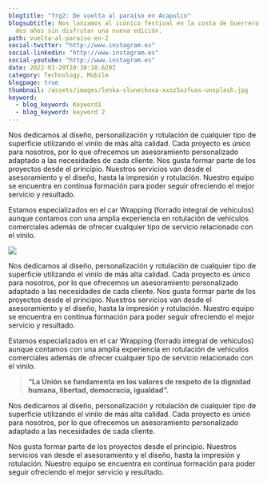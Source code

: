 ```yaml
---
blogtitle: "frg2: De vuelta al paraíso en Acapulco"
blogsubtitle: Nos lanzamos al icónico festival en la costa de Guerrero tras casi
  dos años sin disfrutar una nueva edición.
path: vuelta-al-paraíso-en-2
social-twitter: "http://www.instagram.es"
social-linkedin: "http://www.instagram.es"
social-youtube: "http://www.instagram.es"
date: 2022-01-20T20:38:18.620Z
category: Technology, Mobile
blogpage: true
thumbnail: /assets/images/lenka-sluneckova-xxsz5xzfuas-unsplash.jpg
keyword:
  - blog_keyword: Keyword1
  - blog_keyword: keyword 2
---
```


Nos dedicamos al diseño, personalización y rotulación de cualquier tipo de superficie utilizando el vinilo de más alta calidad. Cada proyecto es único para nosotros, por lo que ofrecemos un asesoramiento personalizado adaptado a las necesidades de cada cliente.
Nos gusta formar parte de los proyectos desde el principio. Nuestros servicios van desde el asesoramiento y el diseño, hasta la impresión y rotulación.
Nuestro equipo se encuentra en continua formación para poder seguir ofreciendo el mejor servicio y resultado.

Estamos especializados en el car Wrapping (forrado integral de vehículos) aunque contamos con una amplia experiencia en rotulación de vehículos comerciales además de ofrecer cualquier tipo de servicio relacionado con el vinilo.

![](/assets/images/benefit1.jpg)

Nos dedicamos al diseño, personalización y rotulación de cualquier tipo de superficie utilizando el vinilo de más alta calidad. Cada proyecto es único para nosotros, por lo que ofrecemos un asesoramiento personalizado adaptado a las necesidades de cada cliente.
Nos gusta formar parte de los proyectos desde el principio. Nuestros servicios van desde el asesoramiento y el diseño, hasta la impresión y rotulación. Nuestro equipo se encuentra en continua formación para poder seguir ofreciendo el mejor servicio y resultado.

Estamos especializados en el car Wrapping (forrado integral de vehículos) aunque contamos con una amplia experiencia en rotulación de vehículos comerciales además de ofrecer cualquier tipo de servicio relacionado con el vinilo.

> **“La Unión se fundamenta en los valores de respeto de la dignidad humana, libertad, democracia, igualdad”.**

Nos dedicamos al diseño, personalización y rotulación de cualquier tipo de superficie utilizando el vinilo de más alta calidad. Cada proyecto es único para nosotros, por lo que ofrecemos un asesoramiento personalizado adaptado a las necesidades de cada cliente.

Nos gusta formar parte de los proyectos desde el principio. Nuestros servicios van desde el asesoramiento y el diseño, hasta la impresión y rotulación.
Nuestro equipo se encuentra en continua formación para poder seguir ofreciendo el mejor servicio y resultado.
